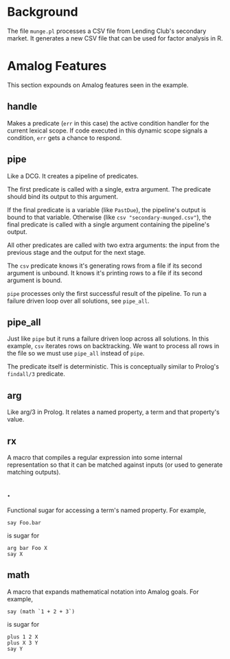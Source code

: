 # Background

The file `munge.pl` processes a CSV file from Lending Club's secondary market.  It generates a new CSV file that can be used for factor analysis in R.

# Amalog Features

This section expounds on Amalog features seen in the example.

## handle

Makes a predicate (`err` in this case) the active condition handler for the current lexical scope.  If code executed in this dynamic scope signals a condition, `err` gets a chance to respond.

## pipe

Like a DCG.  It creates a pipeline of predicates.

The first predicate is called with a single, extra argument.  The predicate should bind its output to this argument.

If the final predicate is a variable (like `PastDue`), the pipeline's output is bound to that variable.  Otherwise (like `csv "secondary-munged.csv"`), the final predicate is called with a single argument containing the pipeline's output.

All other predicates are called with two extra arguments: the input from the previous stage and the output for the next stage.

The `csv` predicate knows it's generating rows from a file if its second argument is unbound.  It knows it's printing rows to a file if its second argument is bound.

`pipe` processes only the first successful result of the pipeline.  To run a failure driven loop over all solutions, see `pipe_all`.

## pipe_all

Just like `pipe` but it runs a failure driven loop across all solutions.  In this example, `csv` iterates rows on backtracking.  We want to process all rows in the file so we must use `pipe_all` instead of `pipe`.

The predicate itself is deterministic.  This is conceptually similar to Prolog's `findall/3` predicate.

## arg

Like arg/3 in Prolog.  It relates a named property, a term and that property's value.

## rx

A macro that compiles a regular expression into some internal representation so that it can be matched against inputs (or used to generate matching outputs).

## .

Functional sugar for accessing a term's named property.  For example,

```amalog
say Foo.bar
```

is sugar for

```amalog
arg bar Foo X
say X
```

## math

A macro that expands mathematical notation into Amalog goals.  For example,

```amalog
say (math `1 + 2 + 3`)
```

is sugar for

```amalog
plus 1 2 X
plus X 3 Y
say Y
```
